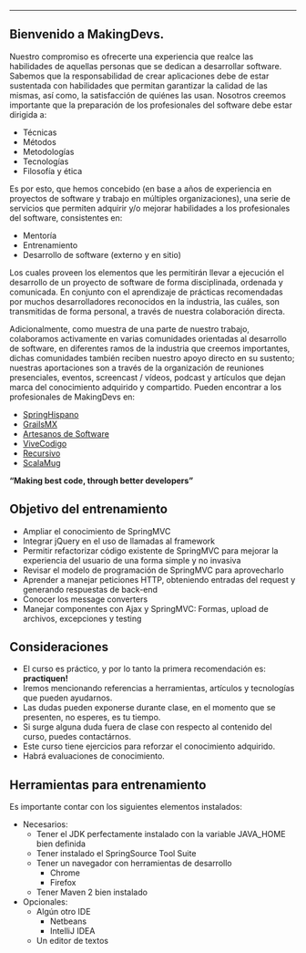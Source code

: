 -----

<h2 id="1">Bienvenido a MakingDevs.</h2>

Nuestro compromiso es ofrecerte una experiencia que realce las habilidades de aquellas personas que se dedican a desarrollar software. Sabemos que la responsabilidad de crear aplicaciones debe de estar sustentada con habilidades que permitan garantizar la calidad de las mismas, así como, la satisfacción de quiénes las usan. Nosotros creemos importante que la preparación de los profesionales del software debe estar dirigida a:

* Técnicas
* Métodos
* Metodologías
* Tecnologías
* Filosofía y ética

Es por esto, que hemos concebido (en base a años de experiencia en proyectos de software y trabajo en múltiples organizaciones), una serie de servicios que permiten adquirir y/o mejorar habilidades a los profesionales del software, consistentes en:

* Mentoría
* Entrenamiento
* Desarrollo de software (externo y en sitio)

Los cuales proveen los elementos que les permitirán llevar a ejecución el desarrollo de un proyecto de software de forma disciplinada, ordenada y comunicada. En conjunto con el aprendizaje de prácticas recomendadas por muchos desarrolladores reconocidos en la industria, las cuáles, son transmitidas de forma personal, a través de nuestra colaboración directa.

Adicionalmente, como muestra de una parte de nuestro trabajo, colaboramos activamente en varias comunidades orientadas al desarrollo de software, en diferentes ramos de la industria que creemos importantes, dichas comunidades también reciben nuestro apoyo directo en su sustento; nuestras aportaciones son a través de la organización de reuniones presenciales, eventos, screencast / vídeos, podcast y artículos que dejan marca del conocimiento adquirido y compartido. Pueden encontrar a los profesionales de MakingDevs en:

* [SpringHispano](http://springhispano.org)
* [GrailsMX](http://grails.mx)
* [Artesanos de Software](http://artesanos.de/software)
* [ViveCodigo](http://vivecodigo.org)
* [Recursivo](http://recursivo.org)
* [ScalaMug](http://scala-mug.org)

__“Making best code, through better developers”__

<h2 id="2">Objetivo del entrenamiento</h2>

* Ampliar el conocimiento de SpringMVC 
* Integrar jQuery en el uso de llamadas al framework
* Permitir refactorizar código existente de SpringMVC para mejorar la experiencia del usuario de una forma simple y no invasiva
* Revisar el modelo de programación de SpringMVC para aprovecharlo
* Aprender a manejar peticiones HTTP, obteniendo entradas del request y generando respuestas de back-end
* Conocer los message converters
* Manejar componentes con Ajax y SpringMVC: Formas, upload de archivos, excepciones y testing

<h2 id="3">Consideraciones</h2>

* El curso es práctico, y por lo tanto la primera recomendación es: __practiquen!__
* Iremos mencionando referencias a herramientas, artículos y tecnologías que pueden ayudarnos.
* Las dudas pueden exponerse durante clase, en el momento que se presenten, no esperes, es tu tiempo.
* Si surge alguna duda fuera de clase con respecto al contenido del curso, puedes contactárnos.
* Este curso tiene ejercicios para reforzar el conocimiento adquirido.
* Habrá evaluaciones de conocimiento.

<h2 id="4">Herramientas para entrenamiento</h2>

Es importante contar con los siguientes elementos instalados:

* Necesarios:
    * Tener el JDK perfectamente instalado con la variable JAVA_HOME bien definida
    * Tener instalado el SpringSource Tool Suite
    * Tener un navegador con herramientas de desarrollo
        * Chrome
        * Firefox
    * Tener Maven 2 bien instalado
* Opcionales:
    * Algún otro IDE
        * Netbeans
        * IntelliJ IDEA
    * Un editor de textos